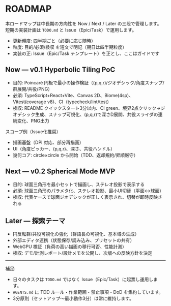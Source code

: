 # ROADMAP

本ロードマップは中長期の方向性を Now / Next / Later の三段で管理します。短期の実装計画は `TODO.md` と Issue（Epic/Task）で運用します。

- 更新頻度: 四半期ごと（必要に応じ随時）
- 粒度: 目的/必須/検収 を短文で明記（期日は四半期粒度）
- 実装の正: Issue（Epic/Task テンプレート）を正とし、ここはガイドです

## Now — v0.1 Hyperbolic Tiling PoC
- 目的: Poincaré 円板で最小の操作検証（(p,q,r)/ジオデシック/角度スナップ/群展開/共役/PNG）
- 必須: TypeScript+React+Vite、Canvas 2D、Biome(4sp)、Vitest(coverage v8)、CI（typecheck/lint/test）
- 検収: README クイックスタート3分以内、CI green、境界2点クリック→ジオデシック生成、スナップ可視化、(p,q,r)で深さD展開、共役スライダの連続変化、PNG出力

スコープ例（Issue化推奨）
- 描画基盤（DPI 対応、部分再描画）
- UI（角度ピッカー、(p,q,r)、深さ、共役ハンドル）
- 幾何コア: circle×circle から開始（TDD、返却規約/昇順厳守）

## Next — v0.2 Spherical Mode MVP
- 目的: 球面三角形を最小セットで描画し、ステレオ投影で表示する
- 必須: 球面三角形のパラメタ化、ステレオ投影、最小UI切替（平面↔球面）
- 検収: 代表ケースで球面ジオデシックが正しく表示され、切替が即時反映される

## Later — 探索テーマ
- 円反転群/共役可視化の強化（群語長の可視化、基本域の生成）
- 外部エディタ連携（状態保存/読み込み、プリセットの共有）
- WebGPU 検証（負荷の高い描画の移行可否、性能計測）
- 検収: デモ/計測レポート/設計メモを公開し、次版への反映方針を決定

---

補足:
- 日々のタスクは `TODO.md` ではなく Issue（Epic/Task）に起票し運用します。
- `AGENTS.md` に TDD ルール・作業範囲・禁止事項・DoD を集約しています。
- 3分原則（セットアップ〜最小動作3分）は常に維持します。

